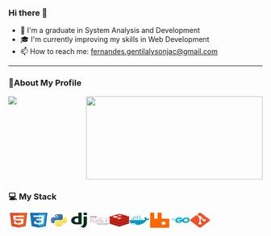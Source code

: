 ### Hi there 👋

- 🔭 I'm a graduate in System Analysis and Development
- 🎓 I'm currently improving my skills in Web Development
- 📫 How to reach me: fernandes.gentilalysonjac@gmail.com

*** 
### 🌵About My Profile 
<section style="display: flex; justfiy-content: space-between; width: 100%">
<img width="350px" align="center" src="https://github-readme-stats.vercel.app/api/top-langs/?username=gentil-eilison&hide=html&layout=compact&theme=dark" />
<img width="350px" height="165px" align="center" src="https://github-readme-stats.vercel.app/api?username=gentil-eilison&theme=dark" />
</section>

### 💻 My Stack
<section style="display: flex; width: 100%;">
<img align="center" alt="HTML" height="30" width="40" src="https://raw.githubusercontent.com/devicons/devicon/master/icons/html5/html5-original.svg">
<img align="center" alt="CSS" height="30" width="40" src="https://raw.githubusercontent.com/devicons/devicon/master/icons/css3/css3-original.svg">
  
<img align="center" alt="Python" height="30" width="40" src="https://github.com/devicons/devicon/blob/master/icons/python/python-original.svg">
<img align="center" alt="Django" height="30" width="40" src="https://github.com/devicons/devicon/blob/master/icons/django/django-plain.svg">
<img align="center" alt="Django REST Framework" height="30" width="40" src="https://github.com/devicons/devicon/blob/master/icons/djangorest/djangorest-original.svg">
<img align="center" alt="Redis" height="30" width="40" src="https://github.com/devicons/devicon/blob/master/icons/redis/redis-original.svg">
<img align="center" alt="Docker" height="30" width="40" src="https://github.com/devicons/devicon/blob/master/icons/docker/docker-plain.svg">
<img align="center" alt="RabbitMQ" height="30" width="40" src="https://github.com/devicons/devicon/blob/master/icons/rabbitmq/rabbitmq-original.svg">

<img align="center" alt="Go" height="30" width="40" src="https://github.com/devicons/devicon/blob/master/icons/go/go-original-wordmark.svg">

<img align="center" alt="Git" height="30" width="40" src="https://raw.githubusercontent.com/devicons/devicon/master/icons/git/git-plain.svg">
</section>

<!--
**gentil-eilison/gentil-eilison** is a ✨ _special_ ✨ repository because its `README.md` (this file) appears on your GitHub profile.

Here are some ideas to get you started:

- 🔭 I’m currently working on ...
- 🌱 I’m currently learning ...
- 👯 I’m looking to collaborate on ...
- 🤔 I’m looking for help with ...
- 💬 Ask me about ...
- 📫 How to reach me: ...
- 😄 Pronouns: ...
- ⚡ Fun fact: ...
-->
